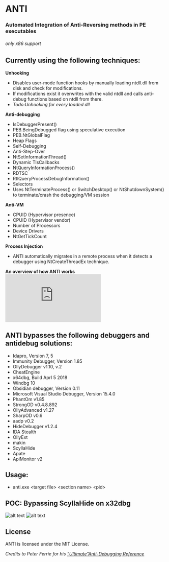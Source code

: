 # ANTI 
### Automated Integration of Anti-Reversing methods in PE executables  
###### _only x86 support_
## Currently using the following techniques:

**Unhooking**
 - Disables user-mode function hooks by manually loading ntdll.dll from disk and check for modifications. 
 - If modifications exist it overwrites with the valid ntdll and calls anti-debug functions based on ntdll from there.
 - _Todo:Unhooking for every loaded dll_ 

**Anti-debugging**
 - IsDebuggerPresent()
 - PEB.BeingDebugged flag using speculative execution
 - PEB.NtGlobalFlag
 - Heap Flags
 - Self-Debugging
 - Anti-Step-Over
 - NtSetInformationThread()
 - Dynamic TlsCallbacks
 - NtQueryInformationProcess()
 - RDTSC
 - RtlQueryProcessDebugInformation()
 - Selectors
 - Uses NtTerminateProcess() or SwitchDesktop() or NtShutdownSystem() to terminate/crash the debugging/VM session 

**Anti-VM**
 - CPUID (Hypervisor presence)<br />
 - CPUID (Hypervisor vendor)<br />
 - Number of Processors<br />
 - Device Drivers<br />
 - NtGetTickCount

**Process Injection**
 - ANTI automatically migrates in a remote process when it detects a debugger using NtCreateThreadEx technique.
 
 **An overview of how ANTI works**
 ![alt text](https://github.com/nihilboy/anti/blob/master/figure.pdf "Logo Title Text 1")

## ANTI bypasses the following debuggers and antidebug solutions:

 - Idapro, Version 7, 5
 - Immunity Debugger, Version 1.85
 - OllyDebugger v1.10, v.2
 - CheatEngine
 - x64dbg, Build Aprl 5 2018
 - Windbg 10
 - Obsidian debugger, Version 0.11
 - Microsoft Visual Studio Debugger, Version 15.4.0
 - PhantOm v1.85
 - StrongOD v0.4.8.892
 - OllyAdvanced v1.27
 - SharpOD v0.6
 - aadp v0.2
 - HideDebugger v1.2.4
 - IDA Stealth
 - OllyExt
 - makin
 - ScyllaHide 
 - Apate
 - ApiMonitor v2

## Usage:

 - anti.exe &lt;target file> &lt;section name> &lt;pid>

## POC: Bypassing ScyllaHide on x32dbg 

![alt text](https://github.com/nihilboy/anti/blob/master/scylla.jpg "Logo Title Text 1")
![alt text](https://github.com/nihilboy/anti/blob/master/scylla_crash.jpg "Logo Title Text 1")

## License ##
ANTI is licensed under the MIT License.


_Credits to Peter Ferrie for his [“Ultimate”Anti-Debugging Reference](http://pferrie.host22.com/papers/antidebug.pdf)_
